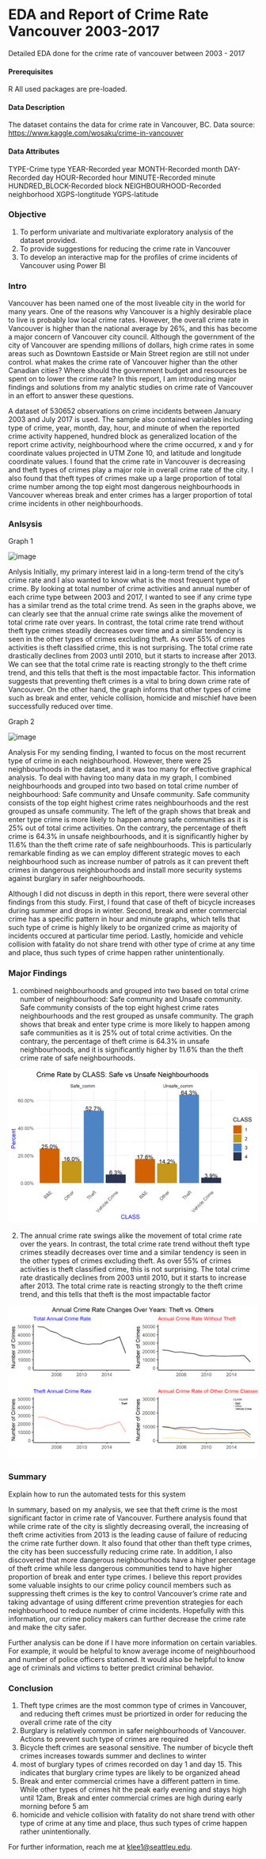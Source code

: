 # EDA and Report of Crime Rate Vancouver 2003-2017

Detailed EDA done for the crime rate of vancouver between 2003 - 2017

#### Prerequisites

R
All used packages are pre-loaded.

#### Data Description

The dataset contains the data for crime rate in Vancouver, BC.
Data source: https://www.kaggle.com/wosaku/crime-in-vancouver

#### Data Attributes

TYPE-Crime type
YEAR-Recorded year
MONTH-Recorded month
DAY-Recorded day
HOUR-Recorded hour
MINUTE-Recorded minute
HUNDRED_BLOCK-Recorded block
NEIGHBOURHOOD-Recorded neighborhood
XGPS-longtitude
YGPS-latitude

### Objective

1. To perform univariate and multivariate exploratory analysis of the dataset provided.
2. To provide suggestions for reducing the crime rate in Vancouver
3. To develop an interactive map for the profiles of crime incidents of Vancouver using Power BI

### Intro

Vancouver has been named one of the most liveable city in the world for many years. One of the reasons why Vancouver is a highly desirable place to live is probably low local crime rates. However, the overall crime rate in Vancouver is higher than the national average by 26%, and this has become a major concern of Vancouver city council. Although the government of the city of Vancouver are spending millions of dollars, high crime rates in some areas such as Downtown Eastside or Main Street region are still not under control. what makes the crime rate of Vancouver higher than the other Canadian cities? Where should the government budget and resources be spent on to lower the crime rate? In this report, I am introducing major findings and solutions from my analytic studies on crime rate of Vancouver in an effort to answer these questions.

A dataset of 530652 observations on crime incidents between January 2003 and July 2017 is used. The sample also contained variables including type of crime, year, month, day, hour, and minute of when the reported crime activity happened, hundred block as generalized location of the report crime activity, neighbourhood where the crime occurred, x and y for coordinate values projected in UTM Zone 10, and latitude and longitude coordinate values. I found that the crime rate in Vancouver is decreasing and theft types of crimes play a major role in overall crime rate of the city. I also found that theft types of crimes make up a large proportion of total crime number among the top eight most dangerous neighbourhoods in Vancouver whereas break and enter crimes has a larger proportion of total crime incidents in other neighbourhoods.

### Anlsysis

Graph 1

![image](https://user-images.githubusercontent.com/55430338/77514050-506e1300-6e33-11ea-9598-7f4dd5e70826.png)

Anlysis 
Initially, my primary interest laid in a long-term trend of the city’s crime rate and I also wanted to know what is the most frequent type of crime. By looking at total number of crime activities and annual number of each crime type between 2003 and 2017, I wanted to see if any crime type has a similar trend as the total crime trend. As seen in the graphs above, we can clearly see that the annual crime rate swings alike the movement of total crime rate over years. In contrast, the total crime rate trend without theft type crimes steadily decreases over time and a similar tendency is seen in the other types of crimes excluding theft. As over 55% of crimes activities is theft classified crime, this is not surprising. The total crime rate drastically declines from 2003 until 2010, but it starts to increase after 2013. We can see that the total crime rate is reacting strongly to the theft crime trend, and this tells that theft is the most impactable factor. This information suggests that preventing theft crimes is a vital to bring down crime rate of Vancouver. On the other hand, the graph informs that other types of crime such as break and enter, vehicle collision, homicide and mischief have been successfully reduced over time.


Graph 2

![image](https://user-images.githubusercontent.com/55430338/77514108-71366880-6e33-11ea-83dc-79f14428d6e8.png)

Analysis
For my sending finding, I wanted to focus on the most recurrent type of crime in each neighbourhood. However, there were 25 neighbourhoods in the dataset, and it was too many for effective graphical analysis. To deal with having too many data in my graph, I combined neighbourhoods and grouped into two based on total crime number of neighbourhood: Safe community and Unsafe community. Safe community consists of the top eight highest crime rates neighbourhoods and the rest grouped as unsafe community. The left of the graph shows that break and enter type crime is more likely to happen among safe communities as it is 25% out of total crime activities. On the contrary, the percentage of theft crime is 64.3% in unsafe neighbourhoods, and it is significantly higher by 11.6% than the theft crime rate of safe neighbourhoods. This is particularly remarkable finding as we can employ different strategic moves to each neighbourhood such as increase number of patrols as it can prevent theft crimes in dangerous neighbourhoods and install more security systems against burglary in safer neighbourhoods.

Although I did not discuss in depth in this report, there were several other findings from this study. First, I found that case of theft of bicycle increases during summer and drops in winter. Second, break and enter commercial crime has a specific pattern in hour and minute graphs, which tells that such type of crime is highly likely to be organized crime as majority of incidents occured at particular time period. Lastly, homicide and vehicle collision with fatality do not share trend with other type of crime at any time and place, thus such types of crime happen rather unintentionally.

### Major Findings

1. combined neighbourhoods and grouped into two based on total crime number of neighbourhood: Safe community and Unsafe community. 
    Safe community consists of the top eight highest crime rates neighbourhoods and the rest grouped as unsafe community. 
    The graph shows that break and enter type crime is more likely to happen among safe communities as it is 25% out of total crime activities. 
    On the contrary, the percentage of theft crime is 64.3% in unsafe neighbourhoods, 
    and it is significantly higher by 11.6% than the theft crime rate of safe neighbourhoods.
 
 ![](Theft_unsafe_comm5.png)
    
2. The annual crime rate swings alike the movement of total crime rate over the years. 
    In contrast, the total crime rate trend without theft type crimes steadily decreases over time and a similar tendency is seen in the other types of crimes excluding theft.
    As over 55% of crimes activities is theft classified crime, this is not surprising. 
    The total crime rate drastically declines from 2003 until 2010, but it starts to increase after 2013. 
    The total crime rate is reacting strongly to the theft crime trend, and this tells that theft is the most impactable factor

![](Theft_most_impactable5.png)

### Summary

Explain how to run the automated tests for this system

In summary, based on my analysis, we see that theft crime is the most significant factor in crime rate of Vancouver. Furthere analysis found that while crime rate of the city is slightly decreasing overall, the increasing of theft crime activities from 2013 is the leading cause of failure of reducing the crime rate further down. It also found that other than theft type crimes, the city has been successfully reducing crime rate. In addition, I also discovered that more dangerous neighbourhoods have a higher percentage of theft crime while less dangerous communities tend to have higher proportion of break and enter type crimes. I believe this report provides some valuable insights to our crime policy council members such as suppressing theft crimes is the key to control Vancouver’s crime rate and taking advantage of using different crime prevention strategies for each neighbourhood to reduce number of crime incidents. Hopefully with this information, our crime policy makers can further decrease the crime rate and make the city safer.

Further analysis can be done if I have more information on certain variables. For example, it would be helpful to know average income of neighbourhood and number of police officers stationed. It would also be helpful to know age of criminals and victims to better predict criminal behavior.

### Conclusion

1. Theft type crimes are the most common type of crimes in Vancouver, and reducing theft crimes must be priortized 
    in order for reducing the overall crime rate of the city     
2. Burglary is relatively common in safer neighbourhoods of Vancouver. Actions to prevent such type of crimes are required
3. Bicycle theft crimes are seasonal sensitive. The number of bicycle theft crimes increases towards summer and declines to winter
4. most of burglary types of crimes recorded on day 1 and day 15. 
    This indicates that burglary crime types are likely to be organized ahead 
5. Break and enter commercial crimes have a different pattern in time. While other types of crimes hit the peak early evening and stays high until 12am,
    Break and enter commercial crimes are high during early morning before 5 am
6. homicide and vehicle collision with fatality do not share trend with other type of crime at any time and place, 
    thus such types of crime happen rather unintentionally.
        
For further information, reach me at klee1@seattleu.edu.
